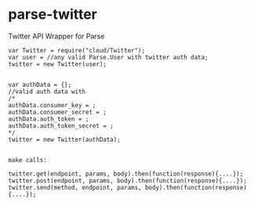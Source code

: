 parse-twitter
=============

Twitter API Wrapper for Parse


	var Twitter = require("cloud/Twitter");
	var user = //any valid Parse.User with twitter auth data;
	twitter = new Twitter(user);
	
	
	var authData = {};
	//valid auth data with
	/*
	authData.consumer_key = ;
	authData.consumer_secret = ;
	authData.auth_token = ;
	authData.auth_token_secret = ;
	*/
	twitter = new Twitter(authData);
	
	
	make calls:
	
	twitter.get(endpoint, params, body).then(function(response){....});
	twitter.post(endpoint, params, body).then(function(response){....});
	twitter.send(method, endpoint, params, body).then(function(response){....});